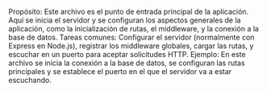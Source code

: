 Propósito: Este archivo es el punto de entrada principal de la aplicación. Aquí se inicia el servidor y se configuran los aspectos generales de la aplicación, como la inicialización de rutas, el middleware, y la conexión a la base de datos.
Tareas comunes: Configurar el servidor (normalmente con Express en Node.js), registrar los middleware globales, cargar las rutas, y escuchar en un puerto para aceptar solicitudes HTTP.
Ejemplo: En este archivo se inicia la conexión a la base de datos, se configuran las rutas principales y se establece el puerto en el que el servidor va a estar escuchando.
